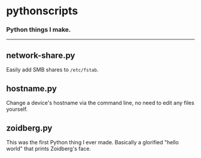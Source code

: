 # pythonscripts
### Python things I make. 

---

## network-share.py
Easily add SMB shares to `/etc/fstab`.

## hostname.py
Change a device's hostname via the command line, no need to edit any files yourself. 

## zoidberg.py
This was the first Python thing I ever made. Basically a glorified "hello world" that prints Zoidberg's face.
